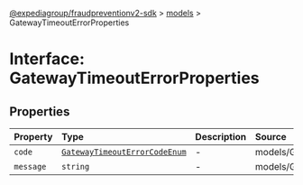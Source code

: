 [@expediagroup/fraudpreventionv2-sdk](../../index.md) > [models](../index.md) > GatewayTimeoutErrorProperties

# Interface: GatewayTimeoutErrorProperties

## Properties

| Property | Type | Description | Source |
| :------ | :------ | :------ | :------ |
| `code` | [`GatewayTimeoutErrorCodeEnum`](../type-aliases/GatewayTimeoutErrorCodeEnum.md) | - | models/GatewayTimeoutError.ts:59 |
| `message` | `string` | - | models/GatewayTimeoutError.ts:60 |
